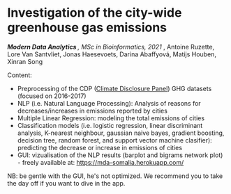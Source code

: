 # Investigation of the city-wide greenhouse gas emissions

<i> <b> Modern Data Analytics </b>, MSc in Bioinformatics, 2021 </i>, Antoine Ruzette, Lore Van Santvliet, Jonas Haesevoets, Darina Abaffyová, Matijs Houben, Xinran Song


Content: 

* Preprocessing of the CDP (<a href="https://www.cdp.net/en">Climate Disclosure Panel</a>) GHG datasets (focused on 2016-2017)
* NLP (i.e. Natural Language Processing): Analysis of reasons for decreases/increases in emissions reported by cities
* Multiple Linear Regression: modeling the total emissions of cities
* Classification models (i.e. logistic regression, linear discriminant analysis, K-nearest neighbour,
gaussian naive bayes, gradient boosting, decision tree, random forest, and support vector machine clasifier): predicting the decrease or increase in emissions of cities
* GUI: vizualisation of the NLP results (barplot and bigrams network plot) - freely available at: https://mda-somalia.herokuapp.com/

NB: be gentle with the GUI, he's not optimized. We recommend you to take the day off if you want to dive in the app. 


